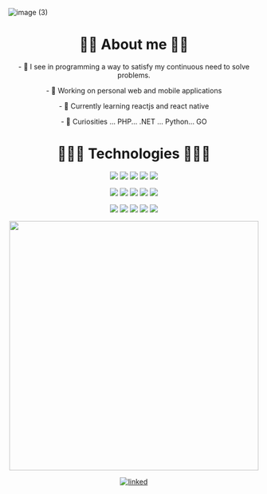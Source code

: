 ![image (3)](https://user-images.githubusercontent.com/42571500/99252848-8f5c3900-2807-11eb-84f0-02cd25dc5454.png)

<h1 align="center"> 👨🏾 About me 👨🏾  </h1>

<p align="center">- 🌱 I see in programming a way to satisfy my continuous need to solve problems.</p>
<p align="center">- 🔭 Working on personal web and mobile applications</p>
<p align="center">- 📝  Currently learning reactjs and react native</p>
<p align="center">- 💬 Curiosities ... PHP... .NET ... Python... GO</p>

<h1 align="center"> 👨🏾‍💻 Technologies 👨🏾‍💻 </h1>
<p align="center">
    <img src="https://img.shields.io/badge/java%20-%23F24E1A.svg?&style=for-the-badge&logo=java&logoColor=%23F7DF1E"/>
    <img src="https://img.shields.io/badge/javascript%20-%23323330.svg?&style=for-the-badge&logo=javascript&logoColor=%23F7DF1E"/>
    <img src="https://img.shields.io/badge/node.js%20-%2343853D.svg?&style=for-the-badge&logo=node.js&logoColor=white"/>
    <img src="https://img.shields.io/badge/html5%20-%23E34F26.svg?&style=for-the-badge&logo=html5&logoColor=white"/>
    <img src="https://img.shields.io/badge/css3%20-%231572B6.svg?&style=for-the-badge&logo=css3&logoColor=white"/>
</p>
<p align="center">
    <img src="https://img.shields.io/badge/spring%20-%234ea94b.svg?&style=for-the-badge&logo=spring&logoColor=white" />
    <img src="https://img.shields.io/badge/express.js%20-%23404d59.svg?&style=for-the-badge"/>
    <img src="https://img.shields.io/badge/react%20-%2320232a.svg?&style=for-the-badge&logo=react&logoColor=%2361DAFB"/>
    <img src="https://img.shields.io/badge/react_native%20-%2320232a.svg?&style=for-the-badge&logo=react&logoColor=%2361DAFB"/>
    <img src="https://img.shields.io/badge/jquery%20-%23F24E1E.svg?&style=for-the-badge&logo=jquery&logoColor=white"/>
</p>
<p align="center">
    <img src="https://img.shields.io/badge/git%20-%23F05033.svg?&style=for-the-badge&logo=git&logoColor=white"/>
    <img src="https://img.shields.io/badge/github%20-%23121011.svg?&style=for-the-badge&logo=github&logoColor=white"/>
    <img src ="https://img.shields.io/badge/mysql-%2307405e.svg?&style=for-the-badge&logo=mysql&logoColor=white"/>
    <img src ="https://img.shields.io/badge/postgres-%23316192.svg?&style=for-the-badge&logo=postgresql&logoColor=white"/>
    <img src ="https://img.shields.io/badge/MongoDB-%234ea94b.svg?&style=for-the-badge&logo=mongodb&logoColor=white"/>
</p>


 <p align="center">
  <img width="500px" src="https://github-readme-stats.vercel.app/api?username=silvaney007&count_private=true&show_icons=true&bg_color=1e243b&title_color=ffde59&text_color=ffffff"/> 
</p>
     
 <p align="center">
  <a href="https://www.linkedin.com/in/diney-rosario/" rel="external"><img src="https://img.shields.io/badge/linked-diney--rosario-blue" alt="linked"/></a>
</p>
